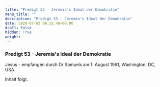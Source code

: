```yaml
---
title: "Predigt 53 - Jeremia's Ideal der Demokratie"
menu_title: ""
description: "Predigt 53 - Jeremia's Ideal der Demokratie"
date: 2020-07-03 06:25:48+00:00
draft: False
hidden: True
weight:
---
```

### Predigt 53 - Jeremia's Ideal der Demokratie

Jesus - empfangen durch Dr Samuels am 1. August 1961, Washington, DC, USA.

Inhalt folgt.

